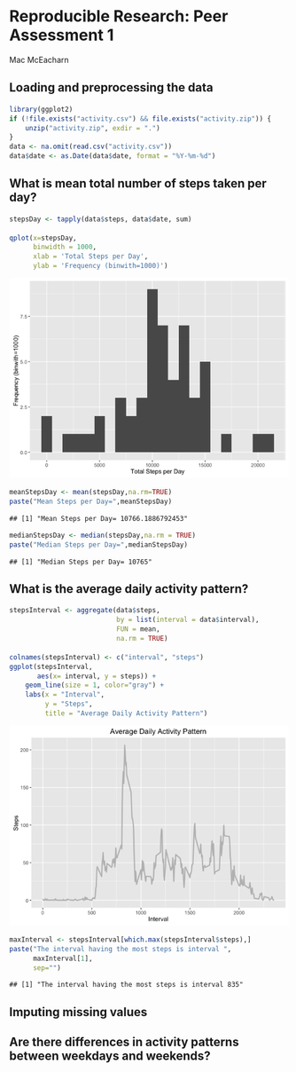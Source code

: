 # Reproducible Research: Peer Assessment 1
Mac McEacharn  

## Loading and preprocessing the data


```r
library(ggplot2)
if (!file.exists("activity.csv") && file.exists("activity.zip")) {
    unzip("activity.zip", exdir = ".")
}
data <- na.omit(read.csv("activity.csv"))
data$date <- as.Date(data$date, format = "%Y-%m-%d")
```


## What is mean total number of steps taken per day?

```r
stepsDay <- tapply(data$steps, data$date, sum)

qplot(x=stepsDay,  
      binwidth = 1000,
      xlab = 'Total Steps per Day', 
      ylab = 'Frequency (binwith=1000)')
```

![](PA1_template_files/figure-html/unnamed-chunk-2-1.png)


```r
meanStepsDay <- mean(stepsDay,na.rm=TRUE)
paste("Mean Steps per Day=",meanStepsDay)
```

```
## [1] "Mean Steps per Day= 10766.1886792453"
```


```r
medianStepsDay <- median(stepsDay,na.rm = TRUE)
paste("Median Steps per Day=",medianStepsDay)
```

```
## [1] "Median Steps per Day= 10765"
```


## What is the average daily activity pattern?

```r
stepsInterval <- aggregate(data$steps, 
                           by = list(interval = data$interval), 
                           FUN = mean, 
                           na.rm = TRUE)

colnames(stepsInterval) <- c("interval", "steps")
ggplot(stepsInterval, 
       aes(x= interval, y = steps)) +   
    geom_line(size = 1, color="gray") +   
    labs(x = "Interval", 
         y = "Steps", 
         title = "Average Daily Activity Pattern")
```

![](PA1_template_files/figure-html/unnamed-chunk-5-1.png)


```r
maxInterval <- stepsInterval[which.max(stepsInterval$steps),]
paste("The interval having the most steps is interval ",
      maxInterval[1],
      sep="")
```

```
## [1] "The interval having the most steps is interval 835"
```
## Imputing missing values



## Are there differences in activity patterns between weekdays and weekends?
